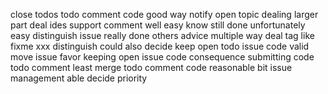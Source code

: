 close todos todo comment code good way notify open topic dealing larger part deal ides support comment well easy know still done unfortunately easy distinguish issue really done others advice multiple way deal tag like fixme xxx distinguish could also decide keep open todo issue code valid move issue favor keeping open issue code consequence submitting code todo comment least merge todo comment code reasonable bit issue management able decide priority